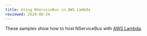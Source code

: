```yaml
---
title: Using NServiceBus in AWS Lambda
reviewed: 2020-08-24
---
```


These samples show how to host NServiceBus with [AWS Lambda](https://aws.amazon.com/lambda/).
